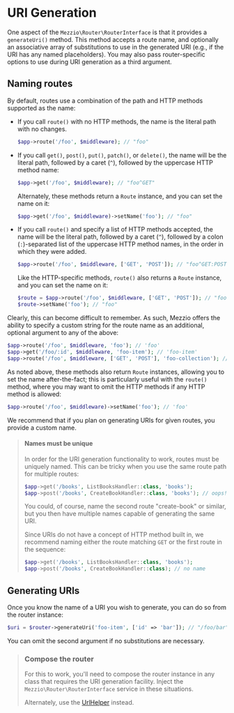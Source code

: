 # URI Generation

One aspect of the `Mezzio\Router\RouterInterface` is that it provides a
`generateUri()` method. This method accepts a route name, and optionally an
associative array of substitutions to use in the generated URI (e.g., if the URI
has any named placeholders). You may also pass router-specific options to use
during URI generation as a third argument.

## Naming routes

By default, routes use a combination of the path and HTTP methods supported as
the name:

- If you call `route()` with no HTTP methods, the name is the literal path with
  no changes.
  ```php
  $app->route('/foo', $middleware); // "foo"
  ```

- If you call `get()`, `post()`, `put()`, `patch()`, or `delete()`, the name
  will be the literal path, followed by a caret (`^`), followed by the
  uppercase HTTP method name:
  ```php
  $app->get('/foo', $middleware); // "foo^GET"
  ```
  Alternately, these methods return a `Route` instance, and you can set the
  name on it:
  ```php
  $app->get('/foo', $middleware)->setName('foo'); // "foo"
  ```

- If you call `route()` and specify a list of HTTP methods accepted, the name
  will be the literal path, followed by a caret (`^`), followed by a colon
  (`:`)-separated list of the uppercase HTTP method names, in the order in which
  they were added.
  ```php
  $app->route('/foo', $middleware, ['GET', 'POST']); // "foo^GET:POST"
  ```
  Like the HTTP-specific methods, `route()` also returns a `Route` instance,
  and you can set the name on it:
  ```php
  $route = $app->route('/foo', $middleware, ['GET', 'POST']); // "foo^GET:POST"
  $route->setName('foo'); // "foo"
  ```

Clearly, this can become difficult to remember. As such, Mezzio offers the
ability to specify a custom string for the route name as an additional, optional
argument to any of the above:

```php
$app->route('/foo', $middleware, 'foo'); // 'foo'
$app->get('/foo/:id', $middleware, 'foo-item'); // 'foo-item'
$app->route('/foo', $middleware, ['GET', 'POST'], 'foo-collection'); // 'foo-collection'
```

As noted above, these methods also return `Route` instances, allowing you to
set the name after-the-fact; this is particularly useful with the `route()`
method, where you may want to omit the HTTP methods if any HTTP method is
allowed:

```php
$app->route('/foo', $middleware)->setName('foo'); // 'foo'
```

We recommend that if you plan on generating URIs for given routes, you provide a
custom name.

> #### Names must be unique
>
> In order for the URI generation functionality to work, routes must be uniquely
> named. This can be tricky when you use the same route path for multiple
> routes:
>
> ```php
> $app->get('/books', ListBooksHandler::class, 'books');
> $app->post('/books', CreateBookHandler::class, 'books'); // oops!
> ```
>
> You could, of course, name the second route "create-book" or similar, but you
> then have multiple names capable of generating the same URI.
>
> Since URIs do not have a concept of HTTP method built in, we recommend naming
> either the route matching `GET` or the first route in the sequence:
>
> ```php
> $app->get('/books', ListBooksHandler::class, 'books');
> $app->post('/books', CreateBookHandler::class); // no name
> ```


## Generating URIs

Once you know the name of a URI you wish to generate, you can do so from the
router instance:

```php
$uri = $router->generateUri('foo-item', ['id' => 'bar']); // "/foo/bar"
```

You can omit the second argument if no substitutions are necessary.

> ### Compose the router
>
> For this to work, you'll need to compose the router instance in any class that
> requires the URI generation facility. Inject the
> `Mezzio\Router\RouterInterface` service in these situations.
>
> Alternately, use the [UrlHelper](../helpers/url-helper.md) instead.
